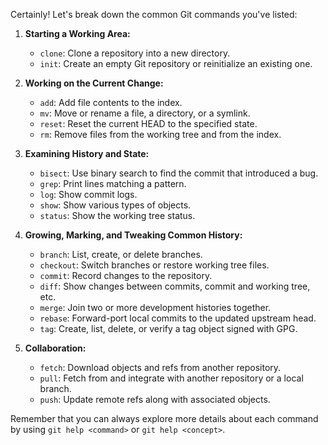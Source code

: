 Certainly! Let's break down the common Git commands you've listed:

1. **Starting a Working Area:**
   - `clone`: Clone a repository into a new directory.
   - `init`: Create an empty Git repository or reinitialize an existing one.

2. **Working on the Current Change:**
   - `add`: Add file contents to the index.
   - `mv`: Move or rename a file, a directory, or a symlink.
   - `reset`: Reset the current HEAD to the specified state.
   - `rm`: Remove files from the working tree and from the index.

3. **Examining History and State:**
   - `bisect`: Use binary search to find the commit that introduced a bug.
   - `grep`: Print lines matching a pattern.
   - `log`: Show commit logs.
   - `show`: Show various types of objects.
   - `status`: Show the working tree status.

4. **Growing, Marking, and Tweaking Common History:**
   - `branch`: List, create, or delete branches.
   - `checkout`: Switch branches or restore working tree files.
   - `commit`: Record changes to the repository.
   - `diff`: Show changes between commits, commit and working tree, etc.
   - `merge`: Join two or more development histories together.
   - `rebase`: Forward-port local commits to the updated upstream head.
   - `tag`: Create, list, delete, or verify a tag object signed with GPG.

5. **Collaboration:**
   - `fetch`: Download objects and refs from another repository.
   - `pull`: Fetch from and integrate with another repository or a local branch.
   - `push`: Update remote refs along with associated objects.

Remember that you can always explore more details about each command by using `git help <command>` or `git help <concept>`.

